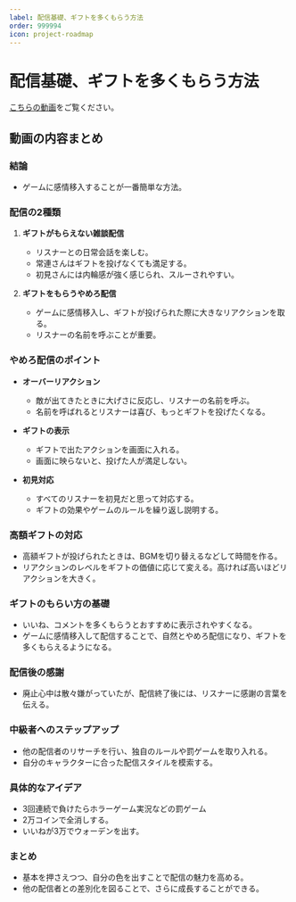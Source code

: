```yaml
---
label: 配信基礎、ギフトを多くもらう方法
order: 999994
icon: project-roadmap
---
```


# 配信基礎、ギフトを多くもらう方法

[こちらの動画](https://www.youtube.com/watch?v=atw9LPGGHlc)をご覧ください。


## 動画の内容まとめ

### 結論
- ゲームに感情移入することが一番簡単な方法。

### 配信の2種類
1. **ギフトがもらえない雑談配信**
   - リスナーとの日常会話を楽しむ。
   - 常連さんはギフトを投げなくても満足する。
   - 初見さんには内輪感が強く感じられ、スルーされやすい。

2. **ギフトをもらうやめろ配信**
   - ゲームに感情移入し、ギフトが投げられた際に大きなリアクションを取る。
   - リスナーの名前を呼ぶことが重要。

### やめろ配信のポイント
- **オーバーリアクション**
  - 敵が出てきたときに大げさに反応し、リスナーの名前を呼ぶ。
  - 名前を呼ばれるとリスナーは喜び、もっとギフトを投げたくなる。

- **ギフトの表示**
  - ギフトで出たアクションを画面に入れる。
  - 画面に映らないと、投げた人が満足しない。

- **初見対応**
  - すべてのリスナーを初見だと思って対応する。
  - ギフトの効果やゲームのルールを繰り返し説明する。

### 高額ギフトの対応
- 高額ギフトが投げられたときは、BGMを切り替えるなどして時間を作る。
- リアクションのレベルをギフトの価値に応じて変える。高ければ高いほどリアクションを大きく。

### ギフトのもらい方の基礎
- いいね、コメントを多くもらうとおすすめに表示されやすくなる。
- ゲームに感情移入して配信することで、自然とやめろ配信になり、ギフトを多くもらえるようになる。

### 配信後の感謝
- 廃止心中は散々嫌がっていたが、配信終了後には、リスナーに感謝の言葉を伝える。

### 中級者へのステップアップ
- 他の配信者のリサーチを行い、独自のルールや罰ゲームを取り入れる。
- 自分のキャラクターに合った配信スタイルを模索する。

### 具体的なアイデア
- 3回連続で負けたらホラーゲーム実況などの罰ゲーム
- 2万コインで全消しする。
- いいねが3万でウォーデンを出す。

### まとめ
- 基本を押さえつつ、自分の色を出すことで配信の魅力を高める。
- 他の配信者との差別化を図ることで、さらに成長することができる。
